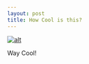 ```yaml
---
layout: post
title: How Cool is this?
---
```


[![alt](https://www.keepandshare.com/userpics/h/e/a/r/tnhandstraining/2019-11/sm/still_jpg_776x502-43454998.jpg?ts=1574720277)](https://www.thecodingspace.com/blog)

Way Cool!
